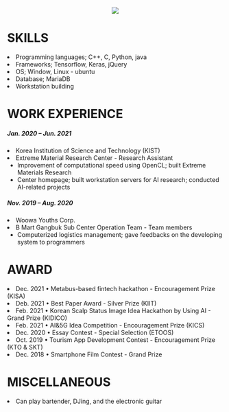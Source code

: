 <div align ="left">
 </br></br></br>
 
 <div align = "center">
  <img src="https://mblogthumb-phinf.pstatic.net/20141114_185/113outbreak_1415922986518U1gTh_GIF/tumblr_muq3d0Daey1s8dr5oo1_500.gif?type=w2" ></img>
</div>
 
 # <b>SKILLS</b><br>

 <li> Programming languages; C++, C, Python, java
 <li> Frameworks; Tensorflow, Keras, jQuery
 <li> OS; Window, Linux - ubuntu
 <li> Database; MariaDB
 <li> Workstation building

 # <b>WORK EXPERIENCE</b><br>
  
  <h5> Jan. 2020 – Jun. 2021</h5> 
  <li> Korea Institution of Science and Technology (KIST)<br>
  <li> Extreme Material Research Center - Research Assistant<br>
  <ul> <li>Improvement of computational speed using OpenCL; built Extreme Materials Research
       <li>Center homepage; built workstation servers for AI research; conducted AI-related projects 
  </ul>
   
  <h5> Nov. 2019 – Aug. 2020</h5> 
  <li> Woowa Youths Corp. 
  <li> B Mart Gangbuk Sub Center Operation Team - Team members
  <ul> <li>Computerized logistics management; gave feedbacks on the developing system to programmers 
  </ul>
   
 # <b>AWARD</b><br>
  <li> Dec. 2021 • Metabus-based fintech hackathon - Encouragement Prize (KISA)
  <li> Deb. 2021 • Best Paper Award - Silver Prize (KIIT)
  <li> Feb. 2021 • Korean Scalp Status Image Idea Hackathon by Using AI - Grand Prize (KIDICO)
  <li> Feb. 2021 • AI&5G Idea Competition - Encouragement Prize (KICS)
  <li> Dec. 2020 • Essay Contest - Special Selection (ETOOS)
  <li> Oct. 2019 • Tourism App Development Contest - Encouragement Prize (KTO & SKT)
  <li> Dec. 2018 • Smartphone Film Contest - Grand Prize 

 # <b>MISCELLANEOUS</b><br>
   <li>Can play bartender, DJing, and the electronic guitar
   
 </br></br></br>
</div>
<div align = "center">
